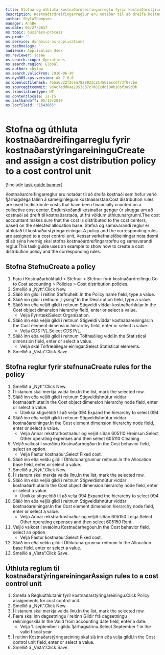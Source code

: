 ```yaml
---
title: Stofna og úthluta kostnaðardreifingarreglu fyrir kostnaðarstýringareiningu
description: Kostnaðardreifingarreglur eru notaðar til að dreifa kostnaði sem hefur verið fjárhagslega talinn á sameiginlegum kostnaðarstað.
author: ShylaThompson
manager: AnnBe
ms.date: 06/27/2017
ms.topic: business-process
ms.prod: ''
ms.service: dynamics-ax-applications
ms.technology: ''
audience: Application User
ms.reviewer: josaw
ms.search.scope: Operations
ms.search.region: Global
ms.author: shylaw
ms.search.validFrom: 2016-06-30
ms.dyn365.ops.version: AX 7.0.0
ms.openlocfilehash: 46ba6322f2cea7828033c214502accdf73f073be
ms.sourcegitcommit: 9d4c7edd0ae2053c37c7d81cdd180b16bf3a9d3b
ms.translationtype: HT
ms.contentlocale: is-IS
ms.lasthandoff: 05/15/2019
ms.locfileid: "1543865"
---
```

# <a name="create-and-assign-a-cost-distribution-policy-to-a-cost-control-unit"></a><span data-ttu-id="b2fcf-103">Stofna og úthluta kostnaðardreifingarreglu fyrir kostnaðarstýringareiningu</span><span class="sxs-lookup"><span data-stu-id="b2fcf-103">Create and assign a cost distribution policy to a cost control unit</span></span>

[!include [task guide banner](../../includes/task-guide-banner.md)]

<span data-ttu-id="b2fcf-104">Kostnaðardreifingarreglur eru notaðar til að dreifa kostnaði sem hefur verið fjárhagslega talinn á sameiginlegum kostnaðarstað.</span><span class="sxs-lookup"><span data-stu-id="b2fcf-104">Cost distribution rules are used to distribute costs that have been financially counted on a collective cost center.</span></span> <span data-ttu-id="b2fcf-105">Endurskoðandi kostnaðar gengur úr skugga um að kostnaði sé dreift til kostnaðarstaða, út frá völdum úthlutunargrunni.</span><span class="sxs-lookup"><span data-stu-id="b2fcf-105">The cost accountant makes sure that the cost is distributed to the cost centers, based on the selected allocation base.</span></span> <span data-ttu-id="b2fcf-106">Stefna og samsvarandi reglur er úthlutað til kostnaðarstýringareiningar.</span><span class="sxs-lookup"><span data-stu-id="b2fcf-106">A policy and the corresponding rules are assigned to a cost control unit.</span></span> <span data-ttu-id="b2fcf-107">Þessar verkefnaleiðbeiningar nota dæmi til að sýna hvernig skal stofna kostnaðardreifingarstefnu og samsvarandi reglur.</span><span class="sxs-lookup"><span data-stu-id="b2fcf-107">This task guide uses an example to show how to create a cost distribution policy and the corresponding rules.</span></span>


## <a name="create-a-policy"></a><span data-ttu-id="b2fcf-108">Stofna Stefnu</span><span class="sxs-lookup"><span data-stu-id="b2fcf-108">Create a policy</span></span>
1. <span data-ttu-id="b2fcf-109">Fara í Kostnaðarbókhald > Stefnur > Stefnur fyrir kostnaðardreifingu.</span><span class="sxs-lookup"><span data-stu-id="b2fcf-109">Go to Cost accounting > Policies > Cost distribution policies.</span></span>
2. <span data-ttu-id="b2fcf-110">Smellið á „Nýtt“.</span><span class="sxs-lookup"><span data-stu-id="b2fcf-110">Click New.</span></span>
3. <span data-ttu-id="b2fcf-111">Sláið inn gildi í reitinn Stefnuheiti.</span><span class="sxs-lookup"><span data-stu-id="b2fcf-111">In the Policy name field, type a value.</span></span>
4. <span data-ttu-id="b2fcf-112">Sláið inn gildi í reitnum „Lýsing“.</span><span class="sxs-lookup"><span data-stu-id="b2fcf-112">In the Description field, type a value.</span></span>
5. <span data-ttu-id="b2fcf-113">Sláið inn eða veljið gildi í reitnum Stigveldi víddar kostnaðarhlutar.</span><span class="sxs-lookup"><span data-stu-id="b2fcf-113">In the Cost object dimension hierarchy field, enter or select a value.</span></span>
    * <span data-ttu-id="b2fcf-114">Velja Fyrirtæki</span><span class="sxs-lookup"><span data-stu-id="b2fcf-114">Select Organization.</span></span>  
6. <span data-ttu-id="b2fcf-115">Sláið inn eða veljið gildi í reitnum Stigveldi víddar kostnaðareiningar.</span><span class="sxs-lookup"><span data-stu-id="b2fcf-115">In the Cost element dimension hierarchy field, enter or select a value.</span></span>
    * <span data-ttu-id="b2fcf-116">Velja CDS P/L.</span><span class="sxs-lookup"><span data-stu-id="b2fcf-116">Select CDS P/L.</span></span>  
7. <span data-ttu-id="b2fcf-117">Sláið inn eða veljið gildi í reitnum Tölfræðileg vídd.</span><span class="sxs-lookup"><span data-stu-id="b2fcf-117">In the Statistical dimension field, enter or select a value.</span></span>
    * <span data-ttu-id="b2fcf-118">Velja skal Tölfræðilegar einingar.</span><span class="sxs-lookup"><span data-stu-id="b2fcf-118">Select Statistical elements.</span></span>  
8. <span data-ttu-id="b2fcf-119">Smellið á „Vista“.</span><span class="sxs-lookup"><span data-stu-id="b2fcf-119">Click Save.</span></span>

## <a name="create-rules-for-the-policy"></a><span data-ttu-id="b2fcf-120">Stofna reglur fyrir stefnuna</span><span class="sxs-lookup"><span data-stu-id="b2fcf-120">Create rules for the policy</span></span>
1. <span data-ttu-id="b2fcf-121">Smellið á „Nýtt“.</span><span class="sxs-lookup"><span data-stu-id="b2fcf-121">Click New.</span></span>
2. <span data-ttu-id="b2fcf-122">Í listanum skal merkja valda línu.</span><span class="sxs-lookup"><span data-stu-id="b2fcf-122">In the list, mark the selected row.</span></span>
3. <span data-ttu-id="b2fcf-123">Sláið inn eða veljið gildi í reitnum Stigveldishnútur víddar kostnaðarhlutar.</span><span class="sxs-lookup"><span data-stu-id="b2fcf-123">In the Cost object dimension hierarchy node field, enter or select a value.</span></span>
    * <span data-ttu-id="b2fcf-124">Útvíkka stigveldið til að velja 094.</span><span class="sxs-lookup"><span data-stu-id="b2fcf-124">Expand the hierarchy to select 094.</span></span>  
4. <span data-ttu-id="b2fcf-125">Sláið inn eða veljið gildi í reitnum Stigveldishnútur víddar kostnaðareiningar.</span><span class="sxs-lookup"><span data-stu-id="b2fcf-125">In the Cost element dimension hierarchy node field, enter or select a value.</span></span>
    * <span data-ttu-id="b2fcf-126">Velja Annar rekstrarkostnaður og veljið síðan 605110 Hreinsun.</span><span class="sxs-lookup"><span data-stu-id="b2fcf-126">Select Other operating expenses and then select 605110 Cleaning.</span></span>  
5. <span data-ttu-id="b2fcf-127">Veljið valkost í svæðinu Kostnaðarhegðun.</span><span class="sxs-lookup"><span data-stu-id="b2fcf-127">In the Cost behavior field, select an option.</span></span>
    * <span data-ttu-id="b2fcf-128">Velja Fastur kostnaður.</span><span class="sxs-lookup"><span data-stu-id="b2fcf-128">Select Fixed cost.</span></span>  
6. <span data-ttu-id="b2fcf-129">Sláið inn eða veldu gildi í Úthlutunargrunnur reitnum.</span><span class="sxs-lookup"><span data-stu-id="b2fcf-129">In the Allocation base field, enter or select a value.</span></span>
7. <span data-ttu-id="b2fcf-130">Smellið á „Nýtt“.</span><span class="sxs-lookup"><span data-stu-id="b2fcf-130">Click New.</span></span>
8. <span data-ttu-id="b2fcf-131">Í listanum skal merkja valda línu.</span><span class="sxs-lookup"><span data-stu-id="b2fcf-131">In the list, mark the selected row.</span></span>
9. <span data-ttu-id="b2fcf-132">Sláið inn eða veljið gildi í reitnum Stigveldishnútur víddar kostnaðarhlutar.</span><span class="sxs-lookup"><span data-stu-id="b2fcf-132">In the Cost object dimension hierarchy node field, enter or select a value.</span></span>
    * <span data-ttu-id="b2fcf-133">Útvíkka stigveldið til að velja 094.</span><span class="sxs-lookup"><span data-stu-id="b2fcf-133">Expand the hierarchy to select 094.</span></span>  
10. <span data-ttu-id="b2fcf-134">Sláið inn eða veljið gildi í reitnum Stigveldishnútur víddar kostnaðareiningar.</span><span class="sxs-lookup"><span data-stu-id="b2fcf-134">In the Cost element dimension hierarchy node field, enter or select a value.</span></span>
    * <span data-ttu-id="b2fcf-135">Velja Annar rekstrarkostnaður og veljið síðan 605150 Leiga.</span><span class="sxs-lookup"><span data-stu-id="b2fcf-135">Select Other operating expenses and then select 605150 Rent.</span></span>  
11. <span data-ttu-id="b2fcf-136">Veljið valkost í svæðinu Kostnaðarhegðun.</span><span class="sxs-lookup"><span data-stu-id="b2fcf-136">In the Cost behavior field, select an option.</span></span>
    * <span data-ttu-id="b2fcf-137">Velja Fastur kostnaður.</span><span class="sxs-lookup"><span data-stu-id="b2fcf-137">Select Fixed cost.</span></span>  
12. <span data-ttu-id="b2fcf-138">Sláið inn eða veldu gildi í Úthlutunargrunnur reitnum.</span><span class="sxs-lookup"><span data-stu-id="b2fcf-138">In the Allocation base field, enter or select a value.</span></span>
13. <span data-ttu-id="b2fcf-139">Smellið á „Vista“.</span><span class="sxs-lookup"><span data-stu-id="b2fcf-139">Click Save.</span></span>

## <a name="assign-rules-to-a-cost-control-unit"></a><span data-ttu-id="b2fcf-140">Úthluta reglum til kostnaðarstýringareiningar</span><span class="sxs-lookup"><span data-stu-id="b2fcf-140">Assign rules to a cost control unit</span></span>
1. <span data-ttu-id="b2fcf-141">Smella á Regluúthlutanir fyrir kostnaðarstýringareiningu.</span><span class="sxs-lookup"><span data-stu-id="b2fcf-141">Click Policy assignments for cost control unit.</span></span>
2. <span data-ttu-id="b2fcf-142">Smellið á „Nýtt“.</span><span class="sxs-lookup"><span data-stu-id="b2fcf-142">Click New.</span></span>
3. <span data-ttu-id="b2fcf-143">Í listanum skal merkja valda línu.</span><span class="sxs-lookup"><span data-stu-id="b2fcf-143">In the list, mark the selected row.</span></span>
4. <span data-ttu-id="b2fcf-144">Færa skal inn dagsetningu í reitinn Gildir frá dagsetningu reikningsskila.</span><span class="sxs-lookup"><span data-stu-id="b2fcf-144">In the Valid from accounting date field, enter a date.</span></span>
    * <span data-ttu-id="b2fcf-145">Velja 1. september í gildu fjárhagsárinu.</span><span class="sxs-lookup"><span data-stu-id="b2fcf-145">Select September 1 in the valid fiscal year.</span></span>  
5. <span data-ttu-id="b2fcf-146">Í reitinn Kostnaðarstýringareining skal slá inn eða velja gildi.</span><span class="sxs-lookup"><span data-stu-id="b2fcf-146">In the Cost control unit field, enter or select a value.</span></span>
6. <span data-ttu-id="b2fcf-147">Smellið á „Vista“.</span><span class="sxs-lookup"><span data-stu-id="b2fcf-147">Click Save.</span></span>

